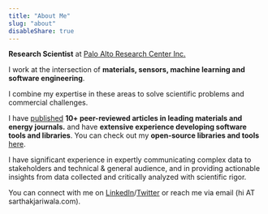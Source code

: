 ```yaml
---
title: "About Me"
slug: "about"
disableShare: true
---
```


**Research Scientist** at [Palo Alto Research Center Inc.](https://www.parc.com)

I work at the intersection of **materials, sensors, machine learning and software engineering**.

I combine my expertise in these areas to solve scientific problems and commercial challenges.

I have [published](https://scholar.google.com/citations?user=E2ixgRrcZfsC&hl=en&oi=ao) **10+ peer-reviewed articles in leading materials and energy journals.** and have **extensive experience developing software tools and libraries**. You can check out my **open-source libraries and tools** [here](/open-source-software).

I have significant experience in expertly communicating complex data to stakeholders and technical & general audience, and in providing actionable insights from data collected and critically analyzed with scientific rigor.

You can connect with me on [LinkedIn](https://www.linkedin.com/in/sarthak-jariwala-877858108/)/[Twitter](https://twitter.com/JariwalaSarthak/) or reach me via email (hi AT sarthakjariwala.com).
